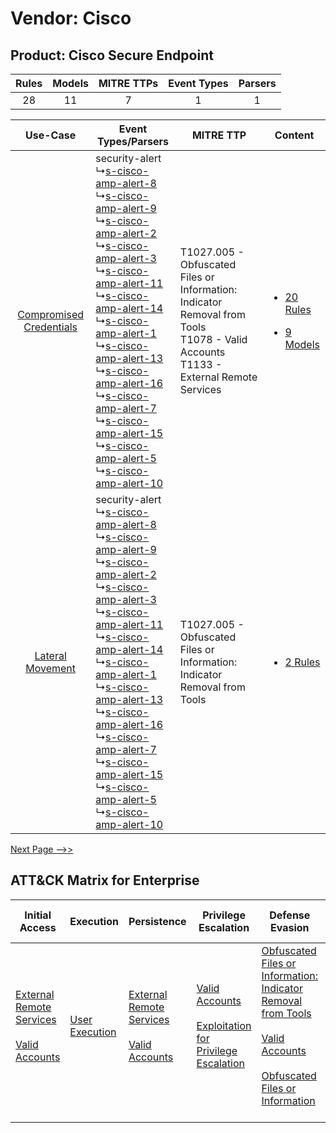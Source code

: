 Vendor: Cisco
=============
Product: Cisco Secure Endpoint
------------------------------
| Rules | Models | MITRE TTPs | Event Types | Parsers |
|:-----:|:------:|:----------:|:-----------:|:-------:|
|  28   |   11   |     7      |      1      |    1    |

|    Use-Case    | Event Types/Parsers    | MITRE TTP    | Content    |
|:----:| ---- | ---- | ---- |
| [Compromised Credentials](../../../UseCases/uc_compromised_credentials.md) |  security-alert<br> ↳[s-cisco-amp-alert-8](Ps/pC_sciscoampalert8.md)<br> ↳[s-cisco-amp-alert-9](Ps/pC_sciscoampalert9.md)<br> ↳[s-cisco-amp-alert-2](Ps/pC_sciscoampalert2.md)<br> ↳[s-cisco-amp-alert-3](Ps/pC_sciscoampalert3.md)<br> ↳[s-cisco-amp-alert-11](Ps/pC_sciscoampalert11.md)<br> ↳[s-cisco-amp-alert-14](Ps/pC_sciscoampalert14.md)<br> ↳[s-cisco-amp-alert-1](Ps/pC_sciscoampalert1.md)<br> ↳[s-cisco-amp-alert-13](Ps/pC_sciscoampalert13.md)<br> ↳[s-cisco-amp-alert-16](Ps/pC_sciscoampalert16.md)<br> ↳[s-cisco-amp-alert-7](Ps/pC_sciscoampalert7.md)<br> ↳[s-cisco-amp-alert-15](Ps/pC_sciscoampalert15.md)<br> ↳[s-cisco-amp-alert-5](Ps/pC_sciscoampalert5.md)<br> ↳[s-cisco-amp-alert-10](Ps/pC_sciscoampalert10.md)<br> | T1027.005 - Obfuscated Files or Information: Indicator Removal from Tools<br>T1078 - Valid Accounts<br>T1133 - External Remote Services<br> | [<ul><li>20 Rules</li></ul><ul><li>9 Models</li></ul>](RM/r_m_cisco_cisco_secure_endpoint_Compromised_Credentials.md) |
|        [Lateral Movement](../../../UseCases/uc_lateral_movement.md)        |  security-alert<br> ↳[s-cisco-amp-alert-8](Ps/pC_sciscoampalert8.md)<br> ↳[s-cisco-amp-alert-9](Ps/pC_sciscoampalert9.md)<br> ↳[s-cisco-amp-alert-2](Ps/pC_sciscoampalert2.md)<br> ↳[s-cisco-amp-alert-3](Ps/pC_sciscoampalert3.md)<br> ↳[s-cisco-amp-alert-11](Ps/pC_sciscoampalert11.md)<br> ↳[s-cisco-amp-alert-14](Ps/pC_sciscoampalert14.md)<br> ↳[s-cisco-amp-alert-1](Ps/pC_sciscoampalert1.md)<br> ↳[s-cisco-amp-alert-13](Ps/pC_sciscoampalert13.md)<br> ↳[s-cisco-amp-alert-16](Ps/pC_sciscoampalert16.md)<br> ↳[s-cisco-amp-alert-7](Ps/pC_sciscoampalert7.md)<br> ↳[s-cisco-amp-alert-15](Ps/pC_sciscoampalert15.md)<br> ↳[s-cisco-amp-alert-5](Ps/pC_sciscoampalert5.md)<br> ↳[s-cisco-amp-alert-10](Ps/pC_sciscoampalert10.md)<br> | T1027.005 - Obfuscated Files or Information: Indicator Removal from Tools<br>    | [<ul><li>2 Rules</li></ul>](RM/r_m_cisco_cisco_secure_endpoint_Lateral_Movement.md)    |
[Next Page -->>](2_ds_cisco_cisco_secure_endpoint.md)

ATT&CK Matrix for Enterprise
----------------------------
| Initial Access                                                                                                                                   | Execution                                                           | Persistence                                                                                                                                      | Privilege Escalation                                                                                                                                          | Defense Evasion                                                                                                                                                                                                                                                               | Credential Access | Discovery                                                              | Lateral Movement                                                                                                                                                       | Collection | Command and Control | Exfiltration | Impact |
| ------------------------------------------------------------------------------------------------------------------------------------------------ | ------------------------------------------------------------------- | ------------------------------------------------------------------------------------------------------------------------------------------------ | ------------------------------------------------------------------------------------------------------------------------------------------------------------- | ----------------------------------------------------------------------------------------------------------------------------------------------------------------------------------------------------------------------------------------------------------------------------- | ----------------- | ---------------------------------------------------------------------- | ---------------------------------------------------------------------------------------------------------------------------------------------------------------------- | ---------- | ------------------- | ------------ | ------ |
| [External Remote Services](https://attack.mitre.org/techniques/T1133)<br><br>[Valid Accounts](https://attack.mitre.org/techniques/T1078)<br><br> | [User Execution](https://attack.mitre.org/techniques/T1204)<br><br> | [External Remote Services](https://attack.mitre.org/techniques/T1133)<br><br>[Valid Accounts](https://attack.mitre.org/techniques/T1078)<br><br> | [Valid Accounts](https://attack.mitre.org/techniques/T1078)<br><br>[Exploitation for Privilege Escalation](https://attack.mitre.org/techniques/T1068)<br><br> | [Obfuscated Files or Information: Indicator Removal from Tools](https://attack.mitre.org/techniques/T1027/005)<br><br>[Valid Accounts](https://attack.mitre.org/techniques/T1078)<br><br>[Obfuscated Files or Information](https://attack.mitre.org/techniques/T1027)<br><br> |                   | [Account Discovery](https://attack.mitre.org/techniques/T1087)<br><br> | [Remote Services](https://attack.mitre.org/techniques/T1021)<br><br>[Remote Services: SMB/Windows Admin Shares](https://attack.mitre.org/techniques/T1021/002)<br><br> |            |                     |              |        |